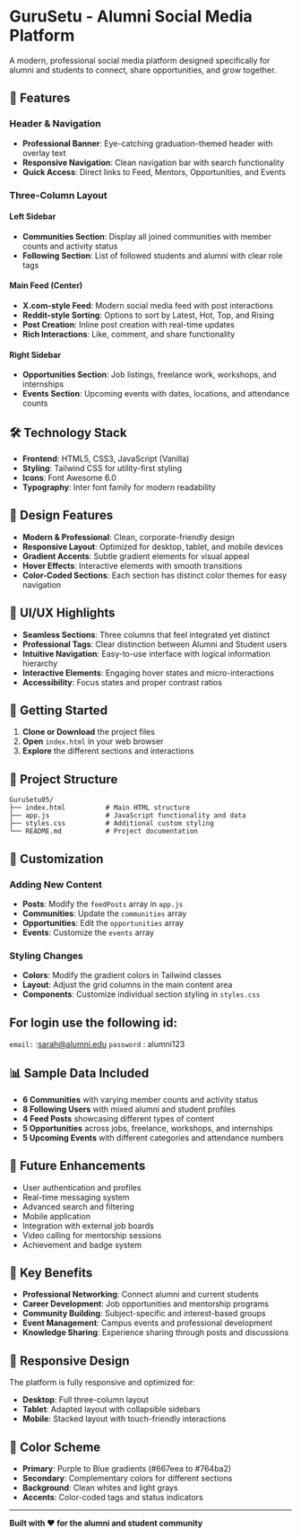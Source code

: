 # GuruSetu - Alumni Social Media Platform

A modern, professional social media platform designed specifically for alumni and students to connect, share opportunities, and grow together.

## 🚀 Features

### Header & Navigation
- **Professional Banner**: Eye-catching graduation-themed header with overlay text
- **Responsive Navigation**: Clean navigation bar with search functionality
- **Quick Access**: Direct links to Feed, Mentors, Opportunities, and Events

### Three-Column Layout

#### Left Sidebar
- **Communities Section**: Display all joined communities with member counts and activity status
- **Following Section**: List of followed students and alumni with clear role tags

#### Main Feed (Center)
- **X.com-style Feed**: Modern social media feed with post interactions
- **Reddit-style Sorting**: Options to sort by Latest, Hot, Top, and Rising
- **Post Creation**: Inline post creation with real-time updates
- **Rich Interactions**: Like, comment, and share functionality

#### Right Sidebar
- **Opportunities Section**: Job listings, freelance work, workshops, and internships
- **Events Section**: Upcoming events with dates, locations, and attendance counts

## 🛠️ Technology Stack

- **Frontend**: HTML5, CSS3, JavaScript (Vanilla)
- **Styling**: Tailwind CSS for utility-first styling
- **Icons**: Font Awesome 6.0
- **Typography**: Inter font family for modern readability

## 📱 Design Features

- **Modern & Professional**: Clean, corporate-friendly design
- **Responsive Layout**: Optimized for desktop, tablet, and mobile devices
- **Gradient Accents**: Subtle gradient elements for visual appeal
- **Hover Effects**: Interactive elements with smooth transitions
- **Color-Coded Sections**: Each section has distinct color themes for easy navigation

## 🎨 UI/UX Highlights

- **Seamless Sections**: Three columns that feel integrated yet distinct
- **Professional Tags**: Clear distinction between Alumni and Student users
- **Intuitive Navigation**: Easy-to-use interface with logical information hierarchy
- **Interactive Elements**: Engaging hover states and micro-interactions
- **Accessibility**: Focus states and proper contrast ratios

## 🚀 Getting Started

1. **Clone or Download** the project files
2. **Open** `index.html` in your web browser
3. **Explore** the different sections and interactions

## 📁 Project Structure

```
GuruSetu05/
├── index.html          # Main HTML structure
├── app.js              # JavaScript functionality and data
├── styles.css          # Additional custom styling
└── README.md           # Project documentation
```

## 🔧 Customization

### Adding New Content
- **Posts**: Modify the `feedPosts` array in `app.js`
- **Communities**: Update the `communities` array
- **Opportunities**: Edit the `opportunities` array
- **Events**: Customize the `events` array

### Styling Changes
- **Colors**: Modify the gradient colors in Tailwind classes
- **Layout**: Adjust the grid columns in the main content area
- **Components**: Customize individual section styling in `styles.css`

## For login use the following id:
`email:` :sarah@alumni.edu
`password` : alumni123
## 📊 Sample Data Included

- **6 Communities** with varying member counts and activity status
- **8 Following Users** with mixed alumni and student profiles
- **4 Feed Posts** showcasing different types of content
- **5 Opportunities** across jobs, freelance, workshops, and internships
- **5 Upcoming Events** with different categories and attendance numbers

## 🎯 Future Enhancements

- User authentication and profiles
- Real-time messaging system
- Advanced search and filtering
- Mobile application
- Integration with external job boards
- Video calling for mentorship sessions
- Achievement and badge system

## 🌟 Key Benefits

- **Professional Networking**: Connect alumni and current students
- **Career Development**: Job opportunities and mentorship programs
- **Community Building**: Subject-specific and interest-based groups
- **Event Management**: Campus events and professional development
- **Knowledge Sharing**: Experience sharing through posts and discussions

## 📱 Responsive Design

The platform is fully responsive and optimized for:
- **Desktop**: Full three-column layout
- **Tablet**: Adapted layout with collapsible sidebars
- **Mobile**: Stacked layout with touch-friendly interactions

## 🎨 Color Scheme

- **Primary**: Purple to Blue gradients (#667eea to #764ba2)
- **Secondary**: Complementary colors for different sections
- **Background**: Clean whites and light grays
- **Accents**: Color-coded tags and status indicators

---

**Built with ❤️ for the alumni and student community**